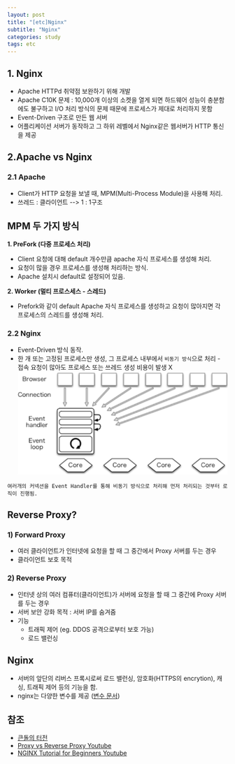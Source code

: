 ```yaml
---
layout: post
title: "[etc]Nginx"
subtitle: "Nginx"
categories: study
tags: etc
---
```



## 1. Nginx
- Apache HTTPd 취약점 보완하기 위해 개발
- Apache C10K 문제 : 10,000개 이상의 소켓을 열게 되면 하드웨어 성능이 충분함에도 불구하고 I/O 처리 방식의 문제 때문에 프로세스가 제대로 처리하지 못함
- Event-Driven 구조로 만든 웹 서버
- 어플리케이션 서버가 동작하고 그 하위 레벨에서 Nginx같은 웹서버가 HTTP 통신을 제공

## 2.Apache vs Nginx
### 2.1 Apache
- Client가 HTTP 요청을 보낼 때, MPM(Multi-Process Module)을 사용해 처리.
- 쓰레드 : 클라이언트 --> 1 : 1구조

## MPM 두 가지 방식

**1. PreFork (다중 프로세스 처리)**

- Client 요청에 대해 default 개수만큼 apache 자식 프로세스를 생성해 처리.
- 요청이 많을 경우 프로세스를 생성해 처리하는 방식.
- Apache 설치시 default로 설정되어 있음.

**2. Worker (멀티 프로스세스 - 스레드)**

- Prefork와 같이 default Apache 자식 프로세스를 생성하고 요청이 많아지면 각 프로세스의 스레드를 생성해 처리.

### 2.2 Nginx

- Event-Driven 방식 동작.
- 한 개 또는 고정된 프로세스만 생성, 그 프로세스 내부에서 `비동기 방식`으로 처리 - 접속 요청이 많아도 프로세스 또는 쓰레드 생성 비용이 발생 X  
![event-driven](/assets/img/etc/event-driven.png)


```
여러개의 커넥션을 Event Handler를 통해 비동기 방식으로 처리해 먼저 처리되는 것부터 로직이 진행됨.
```

## Reverse Proxy?
### 1) Forward Proxy
- 여러 클라이언트가 인터넷에 요청을 할 때 그 중간에서 Proxy 서버를 두는 경우
- 클라이언트 보호 목적

### 2) Reverse Proxy
- 인터넷 상의 여러 컴퓨터(클라이언트)가 서버에 요청을 할 때 그 중간에 Proxy 서버를 두는 경우
- 서버 보안 강화 목적 : 서버 IP를 숨겨줌
- 기능
  - 트래픽 제어 (eg. DDOS 공격으로부터 보호 가능)
  - 로드 밸런싱


## Nginx
- 서버의 앞단의 리버스 프록시로써 로드 밸런싱, 암호화(HTTPS의 encrytion), 캐싱, 트래픽 제어 등의 기능을 함.
- nginx는 다양한 변수를 제공 ([변수 문서](https://nginx.org/en/docs/varindex.html))

## 참조

- [큰돌의 터전](https://m.blog.naver.com/jhc9639/220967352282)
- [Proxy vs Reverse Proxy Youtube](https://www.youtube.com/watch?v=RXXRguaHZs0)
- [NGINX Tutorial for Beginners Youtube](https://www.youtube.com/watch?v=9t9Mp0BGnyI)